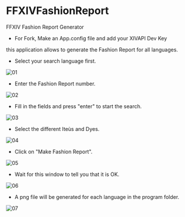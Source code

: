 # FFXIVFashionReport
 FFXIV Fashion Report Generator

- For Fork, Make an App.config file and add your XIVAPI Dev Key
 
this application allows to generate the Fashion Report for all languages.

- Select your search language first.

![01](https://github.com/Etsuna/FFXIVFashionReport/assets/47378314/0aaad469-b6b4-4e9c-af11-4032e464b11b)

- Enter the Fashion Report number.

![02](https://github.com/Etsuna/FFXIVFashionReport/assets/47378314/539312e6-5dc8-4b9a-a964-2ac2b4603a77)

- Fill in the fields and press "enter" to start the search.

![03](https://github.com/Etsuna/FFXIVFashionReport/assets/47378314/8c5a34cc-3e7f-4e5b-b1eb-0263e3326e5f)

- Select the different Iteùs and Dyes.

![04](https://github.com/Etsuna/FFXIVFashionReport/assets/47378314/e7fc8124-864b-4372-85f3-5eae53138c66)

- Click on "Make Fashion Report". 

![05](https://github.com/Etsuna/FFXIVFashionReport/assets/47378314/4fed7099-0390-46ca-a751-33158a6baba6)

- Wait for this window to tell you that it is OK.

![06](https://github.com/Etsuna/FFXIVFashionReport/assets/47378314/a21675f0-d2f9-4978-98d6-3b0131ab362d)

- A png file will be generated for each language in the program folder.

![07](https://github.com/Etsuna/FFXIVFashionReport/assets/47378314/9d9338bc-7529-4793-b66d-2d835613bfe7)


